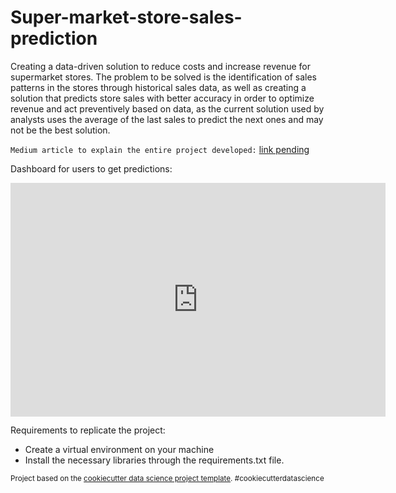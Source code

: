 Super-market-store-sales-prediction
==============================

Creating a data-driven solution to reduce costs and increase revenue for supermarket stores. The problem to be solved is the identification of sales patterns in the stores through historical sales data, as well as creating a solution that predicts store sales with better accuracy in order to optimize revenue and act preventively based on data, as the current solution used by analysts uses the average of the last sales to predict the next ones and may not be the best solution.

``Medium article to explain the entire project developed:`` [link pending]()

Dashboard for users to get predictions:

<iframe title="supermarket_dashboard" width="600" height="373.5" src="https://app.powerbi.com/groups/me/reports/3e8210f0-45ee-4db0-98fe-d7bfadc03d67?ctid=9bb5af77-6064-4190-bf58-28d7dd1ca1f2&pbi_source=linkShare" frameborder="0" allowFullScreen="true"></iframe>


Requirements to replicate the project:
- Create a virtual environment on your machine
- Install the necessary libraries through the requirements.txt file.


<p><small>Project based on the <a target="_blank" href="https://drivendata.github.io/cookiecutter-data-science/">cookiecutter data science project template</a>. #cookiecutterdatascience</small></p>
